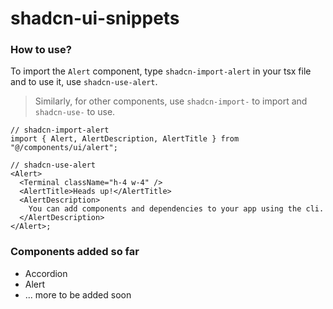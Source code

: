 # shadcn-ui-snippets

### How to use?

To import the `Alert` component, type `shadcn-import-alert` in your tsx file and to use it, use `shadcn-use-alert`.

> Similarly, for other components, use `shadcn-import-` to import and `shadcn-use-` to use.

```tsx
// shadcn-import-alert
import { Alert, AlertDescription, AlertTitle } from "@/components/ui/alert";

// shadcn-use-alert
<Alert>
  <Terminal className="h-4 w-4" />
  <AlertTitle>Heads up!</AlertTitle>
  <AlertDescription>
    You can add components and dependencies to your app using the cli.
  </AlertDescription>
</Alert>;
```

### Components added so far

- Accordion
- Alert
- ... more to be added soon
